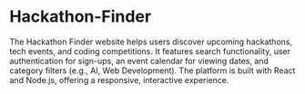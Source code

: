 # Hackathon-Finder<br>
<p>The Hackathon Finder website helps users discover upcoming hackathons, tech events, and coding competitions. It features search functionality, user authentication for sign-ups, an event calendar for viewing dates, and category filters (e.g., AI, Web Development). The platform is built with React and Node.js, offering a responsive, interactive experience.</p>
